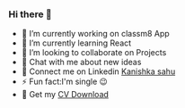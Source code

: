 ### Hi there 👋


- 🔭 I’m currently working on classm8 App
- 🌱 I’m currently learning React
- 👯 I’m looking to collaborate on Projects 
- 💬 Chat with me about new ideas 
- 💼 Connect me on Linkedin <a href="https://www.linkedin.com/in/kanishka-sahu-71114416b/">Kanishka sahu</a>
- ⚡ Fun fact:I'm single 😉
- 📑 Get my <a href= "https://drive.google.com/file/d/1HLvVdRMKKUooTBMsG_Vuonb2pFEmei4n/view?usp=sharing" >CV Download </a>

